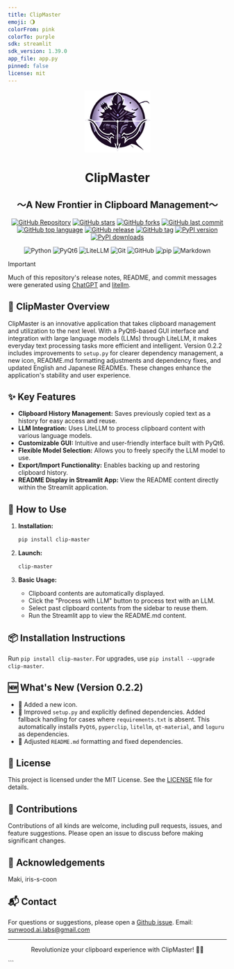 ```yaml
---
title: ClipMaster
emoji: 🌖
colorFrom: pink
colorTo: purple
sdk: streamlit
sdk_version: 1.39.0
app_file: app.py
pinned: false
license: mit
---
```


<p align="center">
<img src="https://raw.githubusercontent.com/Sunwood-ai-labs/ClipMaster/refs/heads/main/docs/icon2.png" width="30%">
<br>
<h1 align="center">ClipMaster</h1>
<h2 align="center">
  ～A New Frontier in Clipboard Management～
</h2>

<p align="center">
  <a href="https://github.com/Sunwood-ai-labs/ClipMaster"><img src="https://img.shields.io/badge/GitHub-Repository-blue?logo=github" alt="GitHub Repository"></a>
  <a href="https://github.com/Sunwood-ai-labs/ClipMaster/stargazers"><img src="https://img.shields.io/github/stars/Sunwood-ai-labs/ClipMaster?style=social" alt="GitHub stars"></a>
  <a href="https://github.com/Sunwood-ai-labs/ClipMaster/network/members"><img src="https://img.shields.io/github/forks/Sunwood-ai-labs/ClipMaster?style=social" alt="GitHub forks"></a>
  <a href="https://github.com/Sunwood-ai-labs/ClipMaster/commits/main"><img src="https://img.shields.io/github/last-commit/Sunwood-ai-labs/ClipMaster" alt="GitHub last commit"></a>
  <a href="https://github.com/Sunwood-ai-labs/ClipMaster/search?l=python"><img src="https://img.shields.io/github/languages/top/Sunwood-ai-labs/ClipMaster" alt="GitHub top language"></a>
  <a href="https://github.com/Sunwood-ai-labs/ClipMaster/releases"><img src="https://img.shields.io/github/v/release/Sunwood-ai-labs/ClipMaster?sort=semver&color=red" alt="GitHub release"></a>
  <a href="https://github.com/Sunwood-ai-labs/ClipMaster/tags"><img src="https://img.shields.io/github/v/tag/Sunwood-ai-labs/ClipMaster?color=orange" alt="GitHub tag"></a>
  <a href="https://pypi.org/project/clip-master/"><img src="https://img.shields.io/pypi/v/clip-master.svg" alt="PyPI version"></a>
  <a href="https://pypi.org/project/clip-master/"><img src="https://img.shields.io/pypi/dm/clip-master.svg" alt="PyPI downloads"></a>
</p>

<p align="center">
  <img src="https://img.shields.io/badge/Python-3776AB?style=for-the-badge&logo=python&logoColor=white" alt="Python">
  <img src="https://img.shields.io/badge/PyQt6-41CD52?style=for-the-badge&logo=qt&logoColor=white" alt="PyQt6">
  <img src="https://img.shields.io/badge/LiteLLM-FF6F61?style=for-the-badge&logo=openai&logoColor=white" alt="LiteLLM">
  <img src="https://img.shields.io/badge/Git-F05032?style=for-the-badge&logo=git&logoColor=white" alt="Git">
  <img src="https://img.shields.io/badge/GitHub-181717?style=for-the-badge&logo=github&logoColor=white" alt="GitHub">
  <img src="https://img.shields.io/badge/pip-3775A9?style=for-the-badge&logo=pypi&logoColor=white" alt="pip">
  <img src="https://img.shields.io/badge/Markdown-000000?style=for-the-badge&logo=markdown&logoColor=white" alt="Markdown">

</p>

> [!IMPORTANT]
> Much of this repository's release notes, README, and commit messages were generated using [ChatGPT](https://chat.openai.com/) and [litellm](https://github.com/BerriAI/litellm).


## 🚀 ClipMaster Overview

ClipMaster is an innovative application that takes clipboard management and utilization to the next level.  With a PyQt6-based GUI interface and integration with large language models (LLMs) through LiteLLM, it makes everyday text processing tasks more efficient and intelligent. Version 0.2.2 includes improvements to `setup.py` for clearer dependency management, a new icon, README.md formatting adjustments and dependency fixes, and updated English and Japanese READMEs.  These changes enhance the application's stability and user experience.

## ✨ Key Features

- **Clipboard History Management:** Saves previously copied text as a history for easy access and reuse.
- **LLM Integration:** Uses LiteLLM to process clipboard content with various language models.
- **Customizable GUI:** Intuitive and user-friendly interface built with PyQt6.
- **Flexible Model Selection:** Allows you to freely specify the LLM model to use.
- **Export/Import Functionality:** Enables backing up and restoring clipboard history.
- **README Display in Streamlit App:** View the README content directly within the Streamlit application.


## 🔧 How to Use

1. **Installation:**
   ```bash
   pip install clip-master
   ```

2. **Launch:**
   ```bash
   clip-master
   ```

3. **Basic Usage:**
   - Clipboard contents are automatically displayed.
   - Click the "Process with LLM" button to process text with an LLM.
   - Select past clipboard contents from the sidebar to reuse them.
   - Run the Streamlit app to view the README.md content.


## 📦 Installation Instructions

Run `pip install clip-master`. For upgrades, use `pip install --upgrade clip-master`.


## 🆕 What's New (Version 0.2.2)

- 🎉 Added a new icon.
- 🚀 Improved `setup.py` and explicitly defined dependencies. Added fallback handling for cases where `requirements.txt` is absent. This automatically installs `PyQt6`, `pyperclip`, `litellm`, `qt-material`, and `loguru` as dependencies.
- 🚀 Adjusted `README.md` formatting and fixed dependencies.


## 📄 License

This project is licensed under the MIT License. See the [LICENSE](LICENSE) file for details.

## 🤝 Contributions

Contributions of all kinds are welcome, including pull requests, issues, and feature suggestions.  Please open an issue to discuss before making significant changes.

## 🙏 Acknowledgements

Maki, iris-s-coon

## 📬 Contact

For questions or suggestions, please open a [Github issue](https://github.com/Sunwood-ai-labs/ClipMaster/issues). Email: sunwood.ai.labs@gmail.com


---

<p align="center">
  Revolutionize your clipboard experience with ClipMaster! 🚀✨
</p>
```